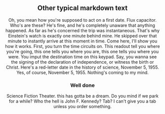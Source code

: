 <script lang="ts">
	import Header from '../Header.svelte';
</script>

<Header title="Title of this post" />

## Other typical markdown text

Oh, you mean how you're supposed to act on a first date. Flux capacitor. Who's are these? He's fine, and he's completely unaware that anything happened. As far as he's concerned the trip was instantaneous. That's why Einstein's watch is exactly one minute behind mine. He skipped over that minute to instantly arrive at this moment in time. Come here, I'll show you how it works. First, you turn the time circuits on. This readout tell you where you're going, this one tells you where you are, this one tells you where you were. You imput the destination time on this keypad. Say, you wanna see the signing of the declaration of independence, or witness the birth or Christ. Here's a red-letter date in the history of science, November 5, 1955. Yes, of course, November 5, 1955. Nothing's coming to my mind.

### Well done

Science Fiction Theater. this has gotta be a dream. Do you mind if we park for a while? Who the hell is John F. Kennedy? Tab? I can't give you a tab unless you order something.
